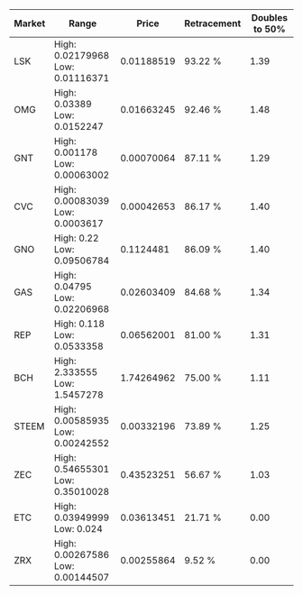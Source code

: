 | Market | Range | Price| Retracement | Doubles to 50% |
| --- | --- | --- | --- | --- |
| LSK | High: 0.02179968<br />Low: 0.01116371 | 0.01188519 | 93.22 % | 1.39 |
| OMG | High: 0.03389<br />Low: 0.0152247 | 0.01663245 | 92.46 % | 1.48 |
| GNT | High: 0.001178<br />Low: 0.00063002 | 0.00070064 | 87.11 % | 1.29 |
| CVC | High: 0.00083039<br />Low: 0.0003617 | 0.00042653 | 86.17 % | 1.40 |
| GNO | High: 0.22<br />Low: 0.09506784 | 0.1124481 | 86.09 % | 1.40 |
| GAS | High: 0.04795<br />Low: 0.02206968 | 0.02603409 | 84.68 % | 1.34 |
| REP | High: 0.118<br />Low: 0.0533358 | 0.06562001 | 81.00 % | 1.31 |
| BCH | High: 2.333555<br />Low: 1.5457278 | 1.74264962 | 75.00 % | 1.11 |
| STEEM | High: 0.00585935<br />Low: 0.00242552 | 0.00332196 | 73.89 % | 1.25 |
| ZEC | High: 0.54655301<br />Low: 0.35010028 | 0.43523251 | 56.67 % | 1.03 |
| ETC | High: 0.03949999<br />Low: 0.024 | 0.03613451 | 21.71 % | 0.00 |
| ZRX | High: 0.00267586<br />Low: 0.00144507 | 0.00255864 | 9.52 % | 0.00 |
